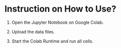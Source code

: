 # Instruction on How to Use?

1. Open the Jupyter Notebook on Google Colab.

2. Upload the data files.

3. Start the Colab Runtime and run all cells.



